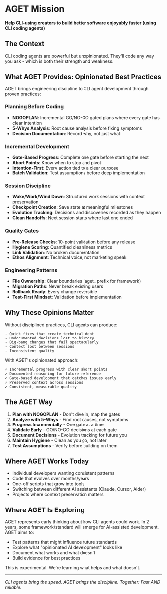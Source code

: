# AGET Mission

**Help CLI-using creators to build better software enjoyably faster (using CLI coding agents)**

## The Context

CLI coding agents are powerful but unopinionated. They'll code any way you ask - which is both their strength and weakness.

## What AGET Provides: Opinionated Best Practices

AGET brings engineering discipline to CLI agent development through proven practices:

### Planning Before Coding
- **NOGOPLAN**: Incremental GO/NO-GO gated plans where every gate has clear intention
- **5-Whys Analysis**: Root cause analysis before fixing symptoms
- **Decision Documentation**: Record why, not just what

### Incremental Development
- **Gate-Based Progress**: Complete one gate before starting the next
- **Abort Points**: Know when to stop and pivot
- **Intention-First**: Every action tied to a clear purpose
- **Batch Validation**: Test assumptions before deep implementation

### Session Discipline
- **Wake/Work/Wind Down**: Structured work sessions with context preservation
- **Checkpoint Creation**: Save state at meaningful milestones
- **Evolution Tracking**: Decisions and discoveries recorded as they happen
- **Clean Handoffs**: Next session starts where last one ended

### Quality Gates
- **Pre-Release Checks**: 10-point validation before any release
- **Hygiene Scoring**: Quantified cleanliness metrics
- **Link Validation**: No broken documentation
- **Ethos Alignment**: Technical voice, not marketing speak

### Engineering Patterns
- **File Ownership**: Clear boundaries (aget_ prefix for framework)
- **Migration Paths**: Never break existing users
- **Rollback Ready**: Every change reversible
- **Test-First Mindset**: Validation before implementation

## Why These Opinions Matter

Without disciplined practices, CLI agents can produce:
```
- Quick fixes that create technical debt
- Undocumented decisions lost to history
- Big-bang changes that fail spectacularly
- Context lost between sessions
- Inconsistent quality
```

With AGET's opinionated approach:
```
✓ Incremental progress with clear abort points
✓ Documented reasoning for future reference
✓ Gate-based development that catches issues early
✓ Preserved context across sessions
✓ Consistent, measurable quality
```

## The AGET Way

1. **Plan with NOGOPLAN** - Don't dive in, map the gates
2. **Analyze with 5-Whys** - Find root causes, not symptoms
3. **Progress Incrementally** - One gate at a time
4. **Validate Early** - GO/NO-GO decisions at each gate
5. **Document Decisions** - Evolution tracking for future you
6. **Maintain Hygiene** - Clean as you go, not later
7. **Test Assumptions** - Verify before building on them

## Where AGET Works Today

- Individual developers wanting consistent patterns
- Code that evolves over months/years
- One-off scripts that grow into tools
- Switching between different AI assistants (Claude, Cursor, Aider)
- Projects where context preservation matters

## Where AGET Is Exploring

AGET represents early thinking about how CLI agents could work. In 2 years, some framework/standard will emerge for AI-assisted development. AGET aims to:

- Test patterns that might influence future standards
- Explore what "opinionated AI development" looks like
- Document what works and what doesn't
- Build evidence for best practices

This is experimental. We're learning what helps and what doesn't.

---
*CLI agents bring the speed. AGET brings the discipline.*
*Together: Fast AND reliable.*